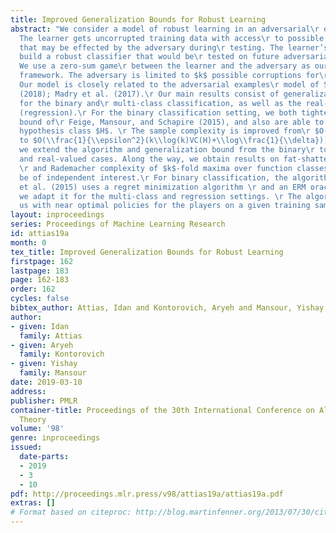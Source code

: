 ```yaml
---
title: Improved Generalization Bounds for Robust Learning
abstract: "We consider a model of robust learning in an adversarial\r environment.
  The learner gets uncorrupted training data with access\r to possible corruptions
  that may be effected by the adversary during\r testing. The learner’s goal is to
  build a robust classifier that would be\r tested on future adversarial examples.
  We use a zero-sum game\r between the learner and the adversary as our game theoretic\r
  framework. The adversary is limited to $k$ possible corruptions for\r each input.
  Our model is closely related to the adversarial examples\r model of Schmidt et al.
  (2018); Madry et al. (2017).\r Our main results consist of generalization bounds
  for the binary and\r multi-class classification, as well as the real-valued case
  (regression).\r For the binary classification setting, we both tighten the generalization
  bound of\r Feige, Mansour, and Schapire (2015), and also are able to handle an infinite
  hypothesis class $H$. \r The sample complexity is improved from\r $O(\\frac{1}{\\epsilon^4}\\log(\\frac{|H|}{\\delta}))$
  to $O(\\frac{1}{\\epsilon^2}(k\\log(k)VC(H)+\\log\\frac{1}{\\delta}))$.\r Additionally,
  we extend the algorithm and generalization bound from the binary\r to the multiclass
  and real-valued cases. Along the way, we obtain results on fat-shattering dimension
  \r and Rademacher complexity of $k$-fold maxima over function classes; these may
  be of independent interest.\r For binary classification, the algorithm of Feige
  et al. (2015) uses a regret minimization algorithm \r and an ERM oracle as a blackbox;
  we adapt it for the multi-class and regression settings. \r The algorithm provides
  us with near optimal policies for the players on a given training sample."
layout: inproceedings
series: Proceedings of Machine Learning Research
id: attias19a
month: 0
tex_title: Improved Generalization Bounds for Robust Learning
firstpage: 162
lastpage: 183
page: 162-183
order: 162
cycles: false
bibtex_author: Attias, Idan and Kontorovich, Aryeh and Mansour, Yishay
author:
- given: Idan
  family: Attias
- given: Aryeh
  family: Kontorovich
- given: Yishay
  family: Mansour
date: 2019-03-10
address: 
publisher: PMLR
container-title: Proceedings of the 30th International Conference on Algorithmic Learning
  Theory
volume: '98'
genre: inproceedings
issued:
  date-parts:
  - 2019
  - 3
  - 10
pdf: http://proceedings.mlr.press/v98/attias19a/attias19a.pdf
extras: []
# Format based on citeproc: http://blog.martinfenner.org/2013/07/30/citeproc-yaml-for-bibliographies/
---
```

